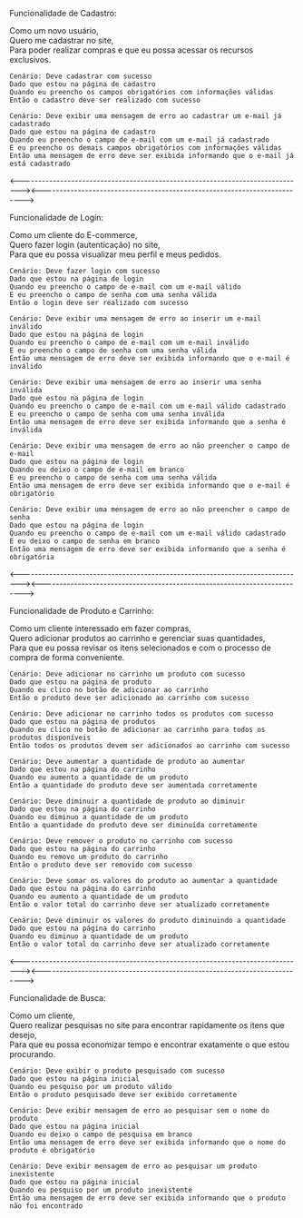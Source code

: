 Funcionalidade de Cadastro:

Como um novo usuário,
<Br>
Quero me cadastrar no site,
<Br>
Para poder realizar compras e que eu possa acessar os recursos exclusivos.

    Cenário: Deve cadastrar com sucesso
    Dado que estou na página de cadastro
    Quando eu preencho os campos obrigatórios com informações válidas
    Então o cadastro deve ser realizado com sucesso

    Cenário: Deve exibir uma mensagem de erro ao cadastrar um e-mail já cadastrado
    Dado que estou na página de cadastro
    Quando eu preencho o campo de e-mail com um e-mail já cadastrado
    E eu preencho os demais campos obrigatórios com informações válidas
    Então uma mensagem de erro deve ser exibida informando que o e-mail já está cadastrado

<------------------------------------------------------------------------------><------------------------------------------------------------------------->

Funcionalidade de Login:

Como um cliente do E-commerce,
<Br>
Quero fazer login (autenticação) no site,
<Br>
Para que eu possa visualizar meu perfil e meus pedidos.

    Cenário: Deve fazer login com sucesso
    Dado que estou na página de login
    Quando eu preencho o campo de e-mail com um e-mail válido 
    E eu preencho o campo de senha com uma senha válida
    Então o login deve ser realizado com sucesso

    Cenário: Deve exibir uma mensagem de erro ao inserir um e-mail inválido
    Dado que estou na página de login
    Quando eu preencho o campo de e-mail com um e-mail inválido
    E eu preencho o campo de senha com uma senha válida
    Então uma mensagem de erro deve ser exibida informando que o e-mail é inválido

    Cenário: Deve exibir uma mensagem de erro ao inserir uma senha inválida
    Dado que estou na página de login
    Quando eu preencho o campo de e-mail com um e-mail válido cadastrado
    E eu preencho o campo de senha com uma senha inválida
    Então uma mensagem de erro deve ser exibida informando que a senha é inválida

    Cenário: Deve exibir uma mensagem de erro ao não preencher o campo de e-mail
    Dado que estou na página de login
    Quando eu deixo o campo de e-mail em branco
    E eu preencho o campo de senha com uma senha válida
    Então uma mensagem de erro deve ser exibida informando que o e-mail é obrigatório

    Cenário: Deve exibir uma mensagem de erro ao não preencher o campo de senha
    Dado que estou na página de login
    Quando eu preencho o campo de e-mail com um e-mail válido cadastrado
    E eu deixo o campo de senha em branco
    Então uma mensagem de erro deve ser exibida informando que a senha é obrigatória

<------------------------------------------------------------------------------><------------------------------------------------------------------------->

Funcionalidade de Produto e Carrinho:

Como um cliente interessado em fazer compras,
<Br>
Quero adicionar produtos ao carrinho e gerenciar suas quantidades,
<Br>
Para que eu possa revisar os itens selecionados e com o processo de compra de forma conveniente.

    Cenário: Deve adicionar no carrinho um produto com sucesso
    Dado que estou na página de produto
    Quando eu clico no botão de adicionar ao carrinho
    Então o produto deve ser adicionado ao carrinho com sucesso

    Cenário: Deve adicionar no carrinho todos os produtos com sucesso
    Dado que estou na página de produtos
    Quando eu clico no botão de adicionar ao carrinho para todos os produtos disponíveis
    Então todos os produtos devem ser adicionados ao carrinho com sucesso

    Cenário: Deve aumentar a quantidade de produto ao aumentar
    Dado que estou na página do carrinho
    Quando eu aumento a quantidade de um produto
    Então a quantidade do produto deve ser aumentada corretamente

    Cenário: Deve diminuir a quantidade de produto ao diminuir
    Dado que estou na página do carrinho
    Quando eu diminuo a quantidade de um produto
    Então a quantidade do produto deve ser diminuída corretamente

    Cenário: Deve remover o produto no carrinho com sucesso
    Dado que estou na página do carrinho
    Quando eu removo um produto do carrinho
    Então o produto deve ser removido com sucesso

    Cenário: Deve somar os valores do produto ao aumentar a quantidade
    Dado que estou na página do carrinho
    Quando eu aumento a quantidade de um produto
    Então o valor total do carrinho deve ser atualizado corretamente

    Cenário: Deve diminuir os valores do produto diminuindo a quantidade
    Dado que estou na página do carrinho
    Quando eu diminuo a quantidade de um produto
    Então o valor total do carrinho deve ser atualizado corretamente

<------------------------------------------------------------------------------><------------------------------------------------------------------------->

Funcionalidade de Busca:

Como um cliente,
<Br>
Quero realizar pesquisas no site para encontrar rapidamente os itens que desejo,
<Br>
Para que eu possa economizar tempo e encontrar exatamente o que estou procurando.

    Cenário: Deve exibir o produto pesquisado com sucesso
    Dado que estou na página inicial
    Quando eu pesquiso por um produto válido
    Então o produto pesquisado deve ser exibido corretamente

    Cenário: Deve exibir mensagem de erro ao pesquisar sem o nome do produto
    Dado que estou na página inicial
    Quando eu deixo o campo de pesquisa em branco
    Então uma mensagem de erro deve ser exibida informando que o nome do produto é obrigatório

    Cenário: Deve exibir mensagem de erro ao pesquisar um produto inexistente
    Dado que estou na página inicial
    Quando eu pesquiso por um produto inexistente
    Então uma mensagem de erro deve ser exibida informando que o produto não foi encontrado

